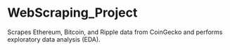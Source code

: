 # WebScraping_Project
Scrapes Ethereum, Bitcoin, and Ripple data from CoinGecko and performs exploratory data analysis (EDA).
